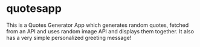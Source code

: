 # quotesapp
This is a Quotes Generator App which generates random quotes, fetched from an API and uses random image API and displays them together. It also has a very simple personalized greeting message! 
